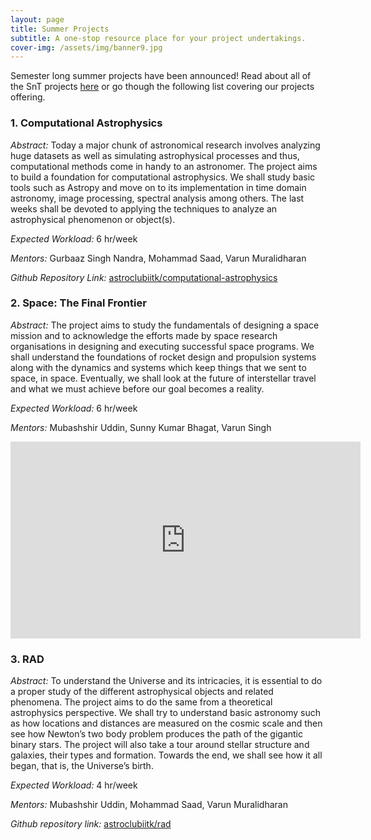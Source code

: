 ```yaml
---
layout: page
title: Summer Projects
subtitle: A one-stop resource place for your project undertakings.
cover-img: /assets/img/banner9.jpg
---
```


Semester long summer projects have been announced! Read about all of the SnT projects [here](https://drive.google.com/drive/folders/1p3xqxxY2J1APDkfaCvIAOVNKVIGMMrfI) or go though the following list covering our projects offering. 

### 1. Computational Astrophysics

*Abstract:* Today a major chunk of astronomical research involves analyzing huge datasets as well as simulating astrophysical processes and thus, computational methods come in handy to an astronomer. The project aims to build a foundation for computational astrophysics. We shall study basic tools such as Astropy and move on to its implementation in time domain astronomy, image processing, spectral analysis among others. The last weeks shall be devoted to applying the techniques to analyze an astrophysical phenomenon or object(s).

*Expected Workload:* 6 hr/week

*Mentors:* Gurbaaz Singh Nandra, Mohammad Saad, Varun Muralidharan

*Github Repository Link:*  [astroclubiitk/computational-astrophysics](https://github.com/astroclubiitk/computational-astrophysics)

### 2. Space: The Final Frontier

*Abstract:* The project aims to study the fundamentals of designing a space mission and to acknowledge the efforts made by space research organisations in designing and executing successful space programs. We shall understand the foundations of rocket design and propulsion systems along with the dynamics and systems which keep things that we sent to space, in space. Eventually, we shall look at the future of interstellar travel and what we must achieve before our goal becomes a reality.

*Expected Workload:* 6 hr/week

*Mentors:* Mubashshir Uddin, Sunny Kumar Bhagat, Varun Singh

<iframe width="560" height="315" src="https://www.youtube.com/embed/Kxt333LNAYk" title="YouTube video player" frameborder="0" allow="accelerometer; autoplay; clipboard-write; encrypted-media; gyroscope; picture-in-picture" allowfullscreen></iframe>

### 3. RAD

*Abstract:* To understand the Universe and its intricacies, it is essential to do a proper study of the different astrophysical objects and related phenomena. The project aims to do the same from a theoretical astrophysics perspective. We shall try to understand basic astronomy such as how locations and distances are measured on the cosmic scale and then see how Newton’s two body problem produces the path of the gigantic binary stars. The project will also take a tour around stellar structure and galaxies, their types and formation. Towards the end, we shall see how it all began, that is, the Universe’s birth.

*Expected Workload:* 4 hr/week

*Mentors:* Mubashshir Uddin, Mohammad Saad, Varun Muralidharan

*Github repository link:* [astroclubiitk/rad](https://github.com/astroclubiitk/rad)
